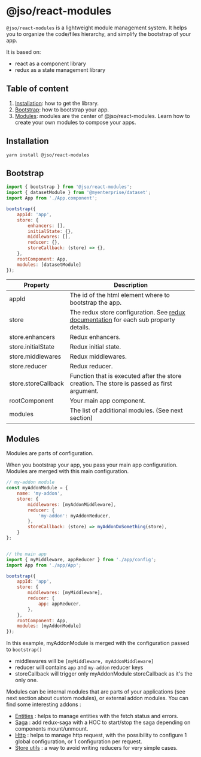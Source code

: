 # @jso/react-modules

`@jso/react-modules` is a lightweight module management system.
It helps you to organize the code/files hierarchy, and simplify the bootstrap of your app.

It is based on:
* react as a component library
* redux as a state management library


## Table of content

1. [Installation](#installation): how to get the library.
2. [Bootstrap](#bootstrap): how to bootstrap your app.
3. [Modules](#modules): modules are the center of @jso/react-modules. Learn how to create your own modules to compose your apps.

## Installation

```
yarn install @jso/react-modules
```

## Bootstrap

```javascript
import { bootstrap } from '@jso/react-modules';
import { datasetModule } from '@myenterprise/dataset';
import App from './App.component';

bootstrap({
    appId: 'app',
    store: {
        enhancers: [],
        initialState: {},
        middlewares: [],
        reducer: {},
        storeCallback: (store) => {},
    },
    rootComponent: App,
    modules: [datasetModule]
});
```

| Property | Description |
|---|---|
| appId | The id of the html element where to bootstrap the app. |
| store | The redux store configuration. See [redux documentation](https://redux.js.org/introduction/getting-started) for each sub property details. |
| store.enhancers | Redux enhancers. |
| store.initialState | Redux initial state. |
| store.middlewares | Redux middlewares. |
| store.reducer | Redux reducer. |
| store.storeCallback | Function that is executed after the store creation. The store is passed as first argument. |
| rootComponent | Your main app component. |
| modules | The list of additional modules. (See next section) |

## Modules

Modules are parts of configuration.

When you bootstrap your app, you pass your main app configuration. Modules are merged with this main configuration.

``` javascript
// my-addon module
const myAddonModule = {
    name: 'my-addon',
    store: {
        middlewares: [myAddonMiddleware],
        reducer: {
            'my-addon': myAddonReducer,
        },
        storeCallback: (store) => myAddonDoSomething(store),
    }
};


// the main app
import { myMiddleware, appReducer } from './app/config';
import App from './app/App';

bootstrap({
    appId: 'app',
    store: {
        middlewares: [myMiddleware],
        reducer: {
            app: appReducer,
        },
    },
    rootComponent: App,
    modules: [myAddonModule]
});
```

In this example, myAddonModule is merged with the configuration passed to `bootstrap()`
* middlewares will be `[myMiddleware, myAddonMiddleware]`
* reducer will contains `app` and `my-addon` reducer keys
* storeCallback will trigger only myAddonModule storeCallback as it's the only one.

Modules can be internal modules that are parts of your applications (see next section about custom modules), or external addon modules.
You can find some interesting addons :
* [Entities](../entities/README.md) : helps to manage entities with the fetch status and errors.
* [Saga](../saga/README.md) : add redux-saga with a HOC to start/stop the saga depending on components mount/unmount.
* [Http](../http/README.md) : helps to manage http request, with the possibility to configure 1 global configuration, or 1 configuration per request.
* [Store utils](../store-utils/README.md) : a way to avoid writing reducers for very simple cases.

